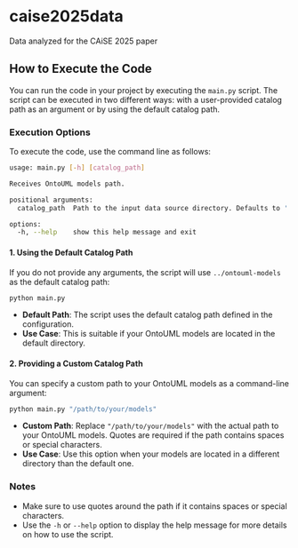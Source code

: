 # caise2025data
Data analyzed for the CAiSE 2025 paper

## How to Execute the Code

You can run the code in your project by executing the `main.py` script. The script can be executed in two different ways: with a user-provided catalog path as an argument or by using the default catalog path.

### Execution Options

To execute the code, use the command line as follows:

```bash
usage: main.py [-h] [catalog_path]

Receives OntoUML models path.

positional arguments:
  catalog_path  Path to the input data source directory. Defaults to '../ontouml-models' if not provided.

options:
  -h, --help    show this help message and exit
```

#### 1. Using the Default Catalog Path

If you do not provide any arguments, the script will use `../ontouml-models` as the default catalog path:

```bash
python main.py
```

- **Default Path**: The script uses the default catalog path defined in the configuration.
- **Use Case**: This is suitable if your OntoUML models are located in the default directory.

#### 2. Providing a Custom Catalog Path

You can specify a custom path to your OntoUML models as a command-line argument:

```bash
python main.py "/path/to/your/models"
```

- **Custom Path**: Replace `"/path/to/your/models"` with the actual path to your OntoUML models. Quotes are required if the path contains spaces or special characters.
- **Use Case**: Use this option when your models are located in a different directory than the default one.

### Notes

- Make sure to use quotes around the path if it contains spaces or special characters.
- Use the `-h` or `--help` option to display the help message for more details on how to use the script.
